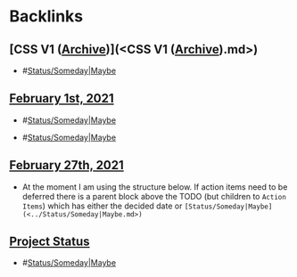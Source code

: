 
# Backlinks
## [CSS V1 ([Archive](<../Archive.md>))](<CSS V1 ([Archive](<../Archive.md>)).md>)
- #[Status/Someday|Maybe](<../Status/Someday|Maybe.md>)

## [February 1st, 2021](<February 1st, 2021.md>)
- #[Status/Someday|Maybe](<../Status/Someday|Maybe.md>)

- #[Status/Someday|Maybe](<../Status/Someday|Maybe.md>)

## [February 27th, 2021](<February 27th, 2021.md>)
- At the moment I am using the structure below. If action items need to be deferred there is a parent block above the TODO (but children to `Action Items`) which has either the decided date or `[Status/Someday|Maybe](<../Status/Someday|Maybe.md>)`

## [Project Status](<Project Status.md>)
- #[Status/Someday|Maybe](<../Status/Someday|Maybe.md>)

